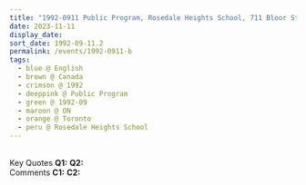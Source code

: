 ```yaml
---
title: "1992-0911 Public Program, Rosedale Heights School, 711 Bloor Street East, Toronto, ON, Canada"
date: 2023-11-11
display_date: 
sort_date: 1992-09-11.2
permalink: /events/1992-0911-b
tags:
  - blue @ English
  - brown @ Canada
  - crimson @ 1992
  - deeppink @ Public Program
  - green @ 1992-09
  - maroon @ ON
  - orange @ Toronto
  - peru @ Rosedale Heights School
---
```


<br>

<wave-list>
  <list-title color="DarkSeaGreen" width="55">Key Quotes</list-title>
  <list-item color="BlanchedAlmond" width="280"><b>Q1:</b> <i></i></list-item>
  <list-item color="Lavender" width="280"><b>Q2:</b> <i></i></list-item>
</wave-list>

<br>

<wave-list>
  <list-title color="DarkSeaGreen" width="55">Comments</list-title>
  <list-item color="BlanchedAlmond" width="280"><b>C1:</b> <i></i></list-item>
  <list-item color="Lavender" width="280"><b>C2:</b> <i></i></list-item>
</wave-list>